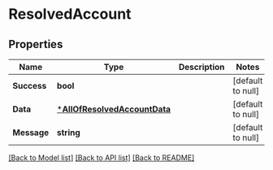 # ResolvedAccount

## Properties
Name | Type | Description | Notes
------------ | ------------- | ------------- | -------------
**Success** | **bool** |  | [default to null]
**Data** | [***AllOfResolvedAccountData**](AllOfResolvedAccountData.md) |  | [default to null]
**Message** | **string** |  | [default to null]

[[Back to Model list]](../README.md#documentation-for-models) [[Back to API list]](../README.md#documentation-for-api-endpoints) [[Back to README]](../README.md)

